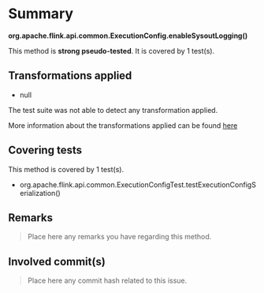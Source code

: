 # Summary
**org.apache.flink.api.common.ExecutionConfig.enableSysoutLogging()**

This method is **strong pseudo-tested**.
It is covered by 1 test(s). 


## Transformations applied

- null


The test suite was not able to detect any transformation applied.

More information about the transformations applied can be found [here](https://github.com/STAMP-project/pitest-descartes)

## Covering tests
This method is covered by 1 test(s).
* org.apache.flink.api.common.ExecutionConfigTest.testExecutionConfigSerialization()


## Remarks
> Place here any remarks you have regarding this method.

## Involved commit(s)

> Place here any commit hash related to this issue.
